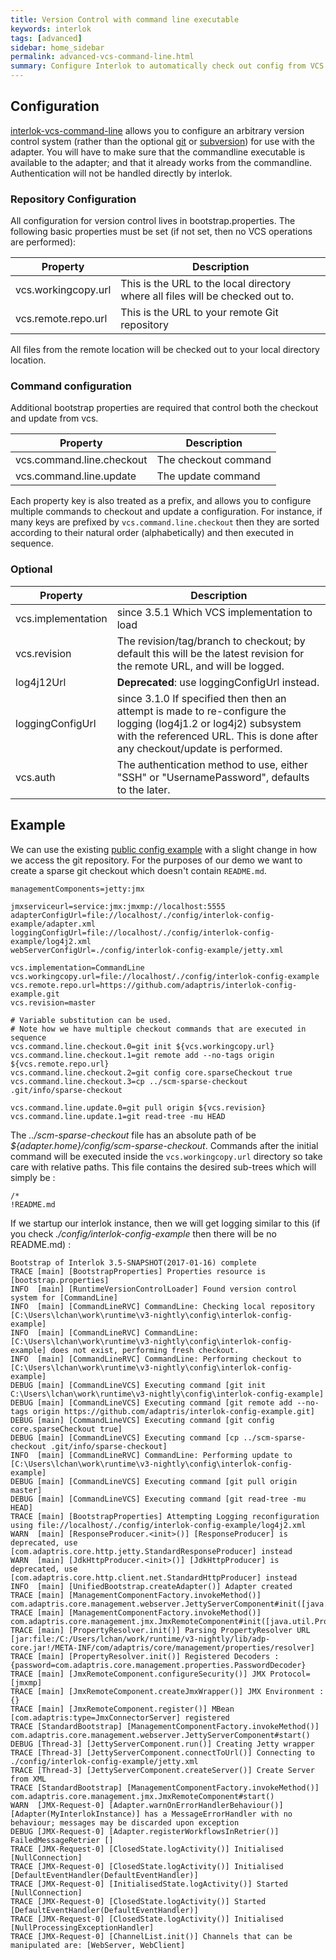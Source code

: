 ```yaml
---
title: Version Control with command line executable
keywords: interlok
tags: [advanced]
sidebar: home_sidebar
permalink: advanced-vcs-command-line.html
summary: Configure Interlok to automatically check out config from VCS when starting.
---
```


## Configuration ##

[interlok-vcs-command-line][] allows you to configure an arbitrary version control system (rather than the optional [git](advanced-vcs-git.html]) or [subversion](advanced-vcs-svn.html)) for use with the adapter. You will have to make sure that the commandline executable is available to the adapter; and that it already works from the commandline. Authentication will not be handled directly by interlok.

### Repository Configuration ###

All configuration for version control lives in bootstrap.properties.  The following basic properties must be set (if not set, then no VCS operations are performed):

| Property | Description |
|----|----|
| vcs.workingcopy.url | This is the URL to the local directory where all files will be checked out to. |
| vcs.remote.repo.url | This is the URL to your remote Git repository |

All files from the remote location will be checked out to your local directory location.

### Command configuration ###

Additional bootstrap properties are required that control both the checkout and update from vcs.

| Property | Description |
|----|----|
| vcs.command.line.checkout | The checkout command |
| vcs.command.line.update | The update command |

Each property key is also treated as a prefix, and allows you to configure multiple commands to checkout and update a configuration. For instance, if many keys are prefixed by `vcs.command.line.checkout` then they are sorted according to their natural order (alphabetically) and then executed in sequence.

### Optional ###

| Property | Description |
|----|----|
| vcs.implementation | since 3.5.1 Which VCS implementation to load |
| vcs.revision | The revision/tag/branch to checkout; by default this will be the latest revision for the remote URL, and will be logged. |
| log4j12Url | __Deprecated__: use loggingConfigUrl instead.|
| loggingConfigUrl | since 3.1.0 If specified then then an attempt is made to re-configure the logging (log4j1.2 or log4j2) subsystem with the referenced URL. This is done after any checkout/update is performed.|
| vcs.auth | The authentication method to use, either "SSH" or "UsernamePassword", defaults to the later. |

## Example ##

We can use the existing [public config example](https://github.com/adaptris/interlok-config-example) with a slight change in how we access the git repository. For the purposes of our demo we want to create a sparse git checkout which doesn't contain `README.md`.

```properties
managementComponents=jetty:jmx

jmxserviceurl=service:jmx:jmxmp://localhost:5555
adapterConfigUrl=file://localhost/./config/interlok-config-example/adapter.xml
loggingConfigUrl=file://localhost/./config/interlok-config-example/log4j2.xml
webServerConfigUrl=./config/interlok-config-example/jetty.xml

vcs.implementation=CommandLine
vcs.workingcopy.url=file://localhost/./config/interlok-config-example
vcs.remote.repo.url=https://github.com/adaptris/interlok-config-example.git
vcs.revision=master

# Variable substitution can be used.
# Note how we have multiple checkout commands that are executed in sequence
vcs.command.line.checkout.0=git init ${vcs.workingcopy.url}
vcs.command.line.checkout.1=git remote add --no-tags origin ${vcs.remote.repo.url}
vcs.command.line.checkout.2=git config core.sparseCheckout true
vcs.command.line.checkout.3=cp ../scm-sparse-checkout .git/info/sparse-checkout

vcs.command.line.update.0=git pull origin ${vcs.revision}
vcs.command.line.update.1=git read-tree -mu HEAD
```

The  _../scm-sparse-checkout_ file has an absolute path of be _${adapter.home}/config/scm-sparse-checkout_. Commands after the initial command will be executed inside the `vcs.workingcopy.url` directory so take care with relative paths. This file contains the desired sub-trees which will simply be :

```
/*
!README.md
```

If we startup our interlok instance, then we will get logging similar to this (if you check _./config/interlok-config-example_ then there will be no README.md) :

```
Bootstrap of Interlok 3.5-SNAPSHOT(2017-01-16) complete
TRACE [main] [BootstrapProperties] Properties resource is [bootstrap.properties]
INFO  [main] [RuntimeVersionControlLoader] Found version control system for [CommandLine]
INFO  [main] [CommandLineRVC] CommandLine: Checking local repository [C:\Users\lchan\work\runtime\v3-nightly\config\interlok-config-example]
INFO  [main] [CommandLineRVC] CommandLine: [C:\Users\lchan\work\runtime\v3-nightly\config\interlok-config-example] does not exist, performing fresh checkout.
INFO  [main] [CommandLineRVC] CommandLine: Performing checkout to [C:\Users\lchan\work\runtime\v3-nightly\config\interlok-config-example]
DEBUG [main] [CommandLineVCS] Executing command [git init C:\Users\lchan\work\runtime\v3-nightly\config\interlok-config-example]
DEBUG [main] [CommandLineVCS] Executing command [git remote add --no-tags origin https://github.com/adaptris/interlok-config-example.git]
DEBUG [main] [CommandLineVCS] Executing command [git config core.sparseCheckout true]
DEBUG [main] [CommandLineVCS] Executing command [cp ../scm-sparse-checkout .git/info/sparse-checkout]
INFO  [main] [CommandLineRVC] CommandLine: Performing update to [C:\Users\lchan\work\runtime\v3-nightly\config\interlok-config-example]
DEBUG [main] [CommandLineVCS] Executing command [git pull origin master]
DEBUG [main] [CommandLineVCS] Executing command [git read-tree -mu HEAD]
TRACE [main] [BootstrapProperties] Attempting Logging reconfiguration using file://localhost/./config/interlok-config-example/log4j2.xml
WARN  [main] [ResponseProducer.<init>()] [ResponseProducer] is deprecated, use [com.adaptris.core.http.jetty.StandardResponseProducer] instead
WARN  [main] [JdkHttpProducer.<init>()] [JdkHttpProducer] is deprecated, use [com.adaptris.core.http.client.net.StandardHttpProducer] instead
INFO  [main] [UnifiedBootstrap.createAdapter()] Adapter created
TRACE [main] [ManagementComponentFactory.invokeMethod()] com.adaptris.core.management.webserver.JettyServerComponent#init([java.util.Properties])
TRACE [main] [ManagementComponentFactory.invokeMethod()] com.adaptris.core.management.jmx.JmxRemoteComponent#init([java.util.Properties])
TRACE [main] [PropertyResolver.init()] Parsing PropertyResolver URL [jar:file:/C:/Users/lchan/work/runtime/v3-nightly/lib/adp-core.jar!/META-INF/com/adaptris/core/management/properties/resolver]
TRACE [main] [PropertyResolver.init()] Registered Decoders : {password=com.adaptris.core.management.properties.PasswordDecoder}
TRACE [main] [JmxRemoteComponent.configureSecurity()] JMX Protocol=[jmxmp]
TRACE [main] [JmxRemoteComponent.createJmxWrapper()] JMX Environment : {}
TRACE [main] [JmxRemoteComponent.register()] MBean [com.adaptris:type=JmxConnectorServer] registered
TRACE [StandardBootstrap] [ManagementComponentFactory.invokeMethod()] com.adaptris.core.management.webserver.JettyServerComponent#start()
DEBUG [Thread-3] [JettyServerComponent.run()] Creating Jetty wrapper
TRACE [Thread-3] [JettyServerComponent.connectToUrl()] Connecting to ./config/interlok-config-example/jetty.xml
TRACE [Thread-3] [JettyServerComponent.createServer()] Create Server from XML
TRACE [StandardBootstrap] [ManagementComponentFactory.invokeMethod()] com.adaptris.core.management.jmx.JmxRemoteComponent#start()
WARN  [JMX-Request-0] [Adapter.warnOnErrorHandlerBehaviour()] [Adapter(MyInterlokInstance)] has a MessageErrorHandler with no behaviour; messages may be discarded upon exception
DEBUG [JMX-Request-0] [Adapter.registerWorkflowsInRetrier()] FailedMessageRetrier []
TRACE [JMX-Request-0] [ClosedState.logActivity()] Initialised [NullConnection]
TRACE [JMX-Request-0] [ClosedState.logActivity()] Initialised [DefaultEventHandler(DefaultEventHandler)]
TRACE [JMX-Request-0] [InitialisedState.logActivity()] Started [NullConnection]
TRACE [JMX-Request-0] [ClosedState.logActivity()] Started [DefaultEventHandler(DefaultEventHandler)]
TRACE [JMX-Request-0] [ClosedState.logActivity()] Initialised [NullProcessingExceptionHandler]
TRACE [JMX-Request-0] [ChannelList.init()] Channels that can be manipulated are: [WebServer, WebClient]
```

[interlok-vcs-command-line]: https://development.adaptris.net/nexus/content/groups/public/com/adaptris/interlok-vcs-command-line/